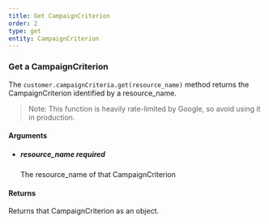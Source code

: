 ```yaml
---
title: Get CampaignCriterion 
order: 2
type: get
entity: CampaignCriterion 
---
```


### Get a CampaignCriterion 

The `customer.campaignCriteria.get(resource_name)` method returns the CampaignCriterion identified by a resource_name. 

> Note: This function is heavily rate-limited by Google, so avoid using it in production.


#### Arguments

- 	##### resource_name _required_
	The resource_name of that CampaignCriterion


#### Returns

Returns that CampaignCriterion as an object.
